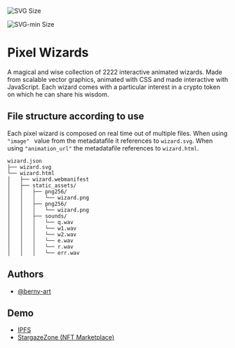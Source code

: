 ![SVG Size](https://img.shields.io/badge/SVG%20Size-61kb-brightgreen)

![SVG-min Size](https://img.shields.io/badge/SVG--min%20Size-45kb-brightgreen)

# Pixel Wizards

A magical and wise collection of 2222 interactive animated wizards. Made from scalable vector graphics, animated with CSS and made interactive with JavaScript. Each wizard comes with a particular interest in a crypto token on which he can share his wisdom.

## File structure according to use
Each pixel wizard is composed on real time out of multiple files. When using `"image" ` value from the metadatafile it references to `wizard.svg`. When using `"animation_url"` the metadatafile references to `wizard.html`.
```
wizard.json
├── wizard.svg
└── wizard.html
│   ├── wizard.webmanifest
│   ├── static_assets/
│   │   ├── png256/
│   │   │   └── wizard.png
│   │   ├── png256/
│   │   │   └── wizard.png
│   │   ├── sounds/
│   │   │   └── q.wav
│   │   │   └── w1.wav
│   │   │   └── w2.wav
│   │   │   └── e.wav
│   │   │   └── r.wav
│   │   │   └── err.wav
```

## Authors

- [@berny-art](https://www.github.com/berny-art)


## Demo

- [IPFS](https://ipfs.io/ipfs/bafybeidwo4kicq35xnvmbaynl334uif26phmmk63sxncn76rhkyyo4ll6i/2222.html)
- [StargazeZone (NFT Marketplace)](https://www.stargaze.zone/marketplace/stars18d7ver7mmjdt06mz6x0pz09862060kupju75kpka5j0r7huearcsq0gyg0)